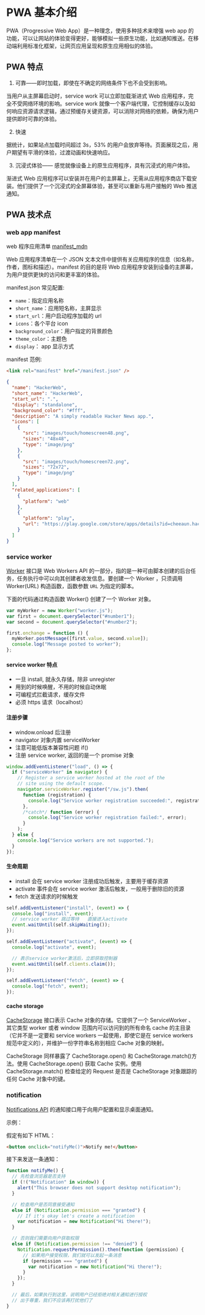 # PWA 基本介绍

PWA（Progressive Web App）是一种理念，使用多种技术来增强 web app 的功能，可以让网站的体验变得更好，能够模拟一些原生功能，比如通知推送。在移动端利用标准化框架，让网页应用呈现和原生应用相似的体验。

## PWA 特点

1. 可靠——即时加载，即使在不确定的网络条件下也不会受到影响。

当用户从主屏幕启动时，service work 可以立即加载渐进式 Web 应用程序，完全不受网络环境的影响。service work 就像一个客户端代理，它控制缓存以及如何响应资源请求逻辑，通过预缓存关键资源，可以消除对网络的依赖，确保为用户提供即时可靠的体验。

2. 快速

据统计，如果站点加载时间超过 3s，53% 的用户会放弃等待。页面展现之后，用户期望有平滑的体验，过渡动画和快速响应。

3. 沉浸式体验—— 感觉就像设备上的原生应用程序，具有沉浸式的用户体验。

渐进式 Web 应用程序可以安装并在用户的主屏幕上，无需从应用程序商店下载安装。他们提供了一个沉浸式的全屏幕体验，甚至可以重新与用户接触的 Web 推送通知。

## PWA 技术点

### web app manifest

web 程序应用清单 [manifest_mdn](https://developer.mozilla.org/zh-CN/docs/Web/Manifest)

Web 应用程序清单在一个 JSON 文本文件中提供有关应用程序的信息（如名称，作者，图标和描述）。manifest 的目的是将 Web 应用程序安装到设备的主屏幕，为用户提供更快的访问和更丰富的体验。

manifest.json 常见配置:

- `name`：指定应用名称
- `short_name`：应用短名称，主屏显示
- `start_url`：用户启动程序加载的 url
- `icons`：各个平台 icon
- `background_color`：用户指定的背景颜色
- `theme_color`：主题色
- `display`： app 显示方式

manifest 范例:

```html
<link rel="manifest" href="/manifest.json" />
```

```json
{
  "name": "HackerWeb",
  "short_name": "HackerWeb",
  "start_url": ".",
  "display": "standalone",
  "background_color": "#fff",
  "description": "A simply readable Hacker News app.",
  "icons": [
    {
      "src": "images/touch/homescreen48.png",
      "sizes": "48x48",
      "type": "image/png"
    },
    {
      "src": "images/touch/homescreen72.png",
      "sizes": "72x72",
      "type": "image/png"
    }
  ],
  "related_applications": [
    {
      "platform": "web"
    },
    {
      "platform": "play",
      "url": "https://play.google.com/store/apps/details?id=cheeaun.hackerweb"
    }
  ]
}
```

### service worker

[Worker](https://developer.mozilla.org/zh-CN/docs/Web/API/Worker) 接口是 Web Workers API 的一部分，指的是一种可由脚本创建的后台任务，任务执行中可以向其创建者收发信息。要创建一个 Worker ，只须调用 Worker(URL) 构造函数，函数参数 `URL` 为指定的脚本。

下面的代码通过构造函数 Worker() 创建了一个 Worker 对象。

```js
var myWorker = new Worker("worker.js");
var first = document.querySelector("#number1");
var second = document.querySelector("#number2");

first.onchange = function () {
  myWorker.postMessage([first.value, second.value]);
  console.log("Message posted to worker");
};
```

#### service worker 特点

- 一旦 install, 就永久存储，除非 unregister
- 用到的时候唤醒，不用的时候自动休眠
- 可编程式拦截请求，缓存文件
- 必须 https 请求（localhost）

#### 注册步骤

- window.onload 后注册
- navigator 对象内置 serviceWorker
- 注意可能低版本兼容性问题 if()
- 注册 service worker, 返回的是一个 promise 对象

```js
window.addEventListener("load", () => {
  if ("serviceWorker" in navigator) {
    // Register a service worker hosted at the root of the
    // site using the default scope.
    navigator.serviceWorker.register("/sw.js").then(
      function (registration) {
        console.log("Service worker registration succeeded:", registration);
      },
      /*catch*/ function (error) {
        console.log("Service worker registration failed:", error);
      }
    );
  } else {
    console.log("Service workers are not supported.");
  }
});
```

#### 生命周期

- install 会在 service worker 注册成功后触发，主要用于缓存资源
- activate 事件会在 service worker 激活后触发，一般用于删除旧的资源
- fetch 发送请求的时候触发

```js
self.addEventListener("install", (event) => {
  console.log("install", event);
  // service worker 跳过等待   直接进入activate
  event.waitUntil(self.skipWaiting());
});

self.addEventListener("activate", (event) => {
  console.log("activate", event);

  // 表示service worker激活后，立即获取控制器
  event.waitUntil(self.clients.claim());
});

self.addEventListener("fetch", (event) => {
  console.log("fetch", event);
});
```

#### cache storage

[CacheStorage](https://developer.mozilla.org/zh-CN/docs/Web/API/CacheStorage) 接口表示 Cache 对象的存储。它提供了一个 ServiceWorker 、其它类型 worker 或者 window 范围内可以访问到的所有命名 cache 的主目录（它并不是一定要和 service workers 一起使用，即使它是在 service workers 规范中定义的），并维护一份字符串名称到相应 Cache 对象的映射。

CacheStorage 同样暴露了 CacheStorage.open() 和 CacheStorage.match()方法。使用 CacheStorage.open() 获取 Cache 实例。使用 CacheStorage.match() 检查给定的 Request 是否是 CacheStorage 对象跟踪的任何 Cache 对象中的键。

### notification

[Notifications API](https://developer.mozilla.org/zh-CN/docs/Web/API/Notification) 的通知接口用于向用户配置和显示桌面通知。

示例：

假定有如下 HTML：

```html
<button onclick="notifyMe()">Notify me!</button>
```

接下来发送一条通知：

```js
function notifyMe() {
  // 先检查浏览器是否支持
  if (!("Notification" in window)) {
    alert("This browser does not support desktop notification");
  }

  // 检查用户是否同意接受通知
  else if (Notification.permission === "granted") {
    // If it's okay let's create a notification
    var notification = new Notification("Hi there!");
  }

  // 否则我们需要向用户获取权限
  else if (Notification.permission !== "denied") {
    Notification.requestPermission().then(function (permission) {
      // 如果用户接受权限，我们就可以发起一条消息
      if (permission === "granted") {
        var notification = new Notification("Hi there!");
      }
    });
  }

  // 最后，如果执行到这里，说明用户已经拒绝对相关通知进行授权
  // 出于尊重，我们不应该再打扰他们了
}
```
